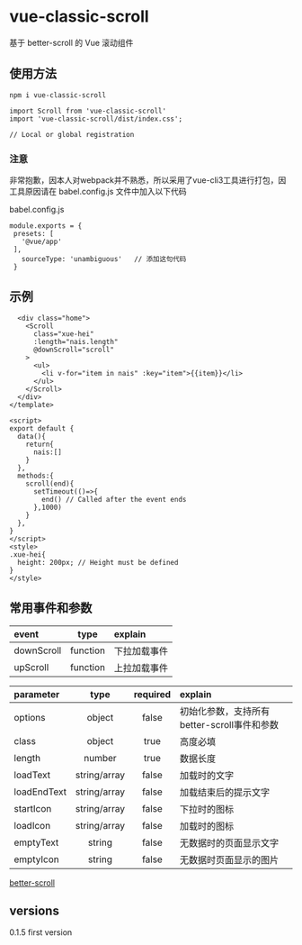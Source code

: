 # vue-classic-scroll

基于 better-scroll 的 Vue 滚动组件


## 使用方法

```
npm i vue-classic-scroll

import Scroll from 'vue-classic-scroll'
import 'vue-classic-scroll/dist/index.css';

// Local or global registration
```

### 注意

非常抱歉，因本人对webpack并不熟悉，所以采用了vue-cli3工具进行打包，因工具原因请在 babel.config.js 文件中加入以下代码

 babel.config.js
 ```
 module.exports = {
  presets: [
    '@vue/app'
  ],
    sourceType: 'unambiguous'   // 添加这句代码
  }

 ```


## 示例

```<template>
  <div class="home">
    <Scroll 
      class="xue-hei"
      :length="nais.length"
      @downScroll="scroll"
    >
      <ul>
        <li v-for="item in nais" :key="item">{{item}}</li>
      </ul>
    </Scroll>
  </div>
</template>

<script>
export default {
  data(){
    return{
      nais:[]
    }
  },
  methods:{
    scroll(end){
      setTimeout(()=>{
        end() // Called after the event ends
      },1000)
    }
  },
}
</script>
<style>
.xue-hei{
  height: 200px; // Height must be defined
}
</style>
```

## 常用事件和参数

| event      |    type     | explain  |
| :--------  | :--------:  |  :------------ |
| downScroll |   function  | 下拉加载事件 |
| upScroll   |   function  | 上拉加载事件 |




| parameter  |    type        |  required  | explain  |
| :--------  | :------------: | :--------: |  :------------ |
| options    |   object       |    false   | 初始化参数，支持所有better-scroll事件和参数  |
| class      |   object       |    true    | 高度必填  |
| length     |   number       |    true    | 数据长度       |
| loadText   |   string/array |    false   | 加载时的文字   |
| loadEndText  |   string/array |    false   | 加载结束后的提示文字  |
| startIcon  |   string/array |    false   | 下拉时的图标  |
| loadIcon  |   string/array |    false   | 加载时的图标  |
| emptyText |   string       |    false   | 无数据时的页面显示文字  |
| emptyIcon |   string       |    false   | 无数据时页面显示的图片  |




[better-scroll](https://github.com/XueMary/vue-load-scroll/blob/master/README_zh-CN.md)


## versions

0.1.5 first version
